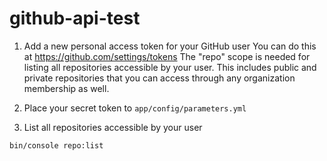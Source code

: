 github-api-test
===============

1. Add a new personal access token for your GitHub user
 You can do this at https://github.com/settings/tokens
 The "repo" scope is needed for listing all repositories accessible by your user. This includes public and private repositories that you can access through any organization membership as well. 

2. Place your secret token to `app/config/parameters.yml`

3. List all repositories accessible by your user

`
bin/console repo:list
`
